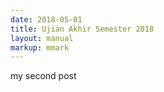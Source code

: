 ```yaml
---
date: 2018-05-01
title: Ujian Akhir Semester 2018
layout: manual
markup: mmark
---
```


my second post
